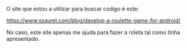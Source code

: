 O site que estou a utilizar para buscar codigo é este:

https://www.ssaurel.com/blog/develop-a-roulette-game-for-android/

No caso, este site apenas me ajuda para fazer a roleta tal como tinha apresentado.
